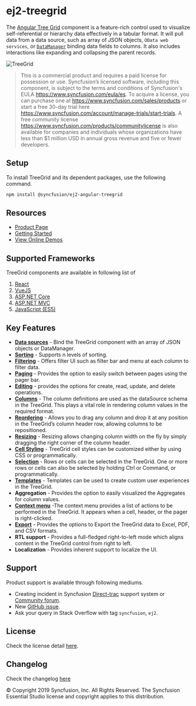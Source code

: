 # ej2-treegrid

The [Angular Tree Grid](https://www.syncfusion.com/angular-ui-components/angular-tree-grid?utm_source=npm&utm_medium=listing&utm_campaign=angular-treegrid-npm) component is a feature-rich control used to visualize self-referential or hierarchy data effectively in a tabular format. It will pull data from a data source, such as array of JSON objects, `OData web services`, or [`DataManager`](https://ej2.syncfusion.com/documentation/data/?utm_source=npm&utm_medium=listing&utm_campaign=angular-treegrid-npm) binding data fields to columns. It also includes interactions like expanding and collapsing the parent records.

![TreeGrid](https://ej2.syncfusion.com/products/images/tree-grid/readme.png)

> This is a commercial product and requires a paid license for possession or use. Syncfusion’s licensed software, including this component, is subject to the terms and conditions of Syncfusion's EULA https://www.syncfusion.com/eula/es. To acquire a license, you can purchase one at https://www.syncfusion.com/sales/products or start a free 30-day trial here https://www.syncfusion.com/account/manage-trials/start-trials.
> A free community license <https://www.syncfusion.com/products/communitylicense> is also available for companies and individuals whose organizations have less than $1 million USD in annual gross revenue and five or fewer developers.

## Setup

To install TreeGrid and its dependent packages, use the following command.

```sh
npm install @syncfusion/ej2-angular-treegrid
```

## Resources

* [Product Page](https://www.syncfusion.com/angular-ui-components/treegrid?utm_source=npm&utm_medium=listing&utm_campaign=angular-treegrid-npm)
* [Getting Started](https://ej2.syncfusion.com/angular/documentation/treegrid/getting-started/?utm_source=npm&utm_medium=listing&utm_campaign=angular-treegrid-npm)
* [View Online Demos](https://ej2.syncfusion.com/angular/demos/#/material/treegrid/treegrid-overview?utm_source=npm&utm_medium=listing&utm_campaign=angular-treegrid-npm)

## Supported Frameworks

TreeGrid components are available in following list of
  
1. [React](https://www.syncfusion.com/react-ui-components/react-tree-grid?utm_source=npm&utm_medium=listing&utm_campaign=angular-treegrid-npm)
2. [VueJS](https://www.syncfusion.com/vue-ui-components/vue-tree-grid?utm_source=npm&utm_medium=listing&utm_campaign=angular-treegrid-npm)
3. [ASP.NET Core](https://www.syncfusion.com/aspnet-core-ui-controls/tree-grid?utm_source=npm&utm_medium=listing&utm_campaign=angular-treegrid-npm)
4. [ASP.NET MVC](https://www.syncfusion.com/aspnet-mvc-ui-controls/tree-grid?utm_source=npm&utm_medium=listing&utm_campaign=angular-treegrid-npm)
5. [JavaScript (ES5)](https://www.syncfusion.com/javascript-ui-controls/js-tree-grid?utm_source=npm&utm_medium=listing&utm_campaign=angular-treegrid-npm)

## Key Features

* [**Data sources**](https://ej2.syncfusion.com/angular/demos/?utm_source=npm&utm_medium=listing&utm_campaign=angular-treegrid-npm#/material/treegrid/localdata) - Bind the TreeGrid component with an array of JSON objects or DataManager.
* [**Sorting**](https://ej2.syncfusion.com/angular/demos/?utm_source=npm&utm_medium=listing&utm_campaign=angular-treegrid-npm#/material/treegrid/sorting) - Supports n levels of sorting.
* [**Filtering**](https://ej2.syncfusion.com/angular/demos/?utm_source=npm&utm_medium=listing&utm_campaign=angular-treegrid-npm#/material/treegrid/filter) - Offers filter UI such as filter bar and menu at each column to filter data.
* [**Paging**](https://ej2.syncfusion.com/angular/demos/?utm_source=npm&utm_medium=listing&utm_campaign=angular-treegrid-npm#/material/treegrid/default-paging) - Provides the option to easily switch between pages using the pager bar.
* [**Editing**](https://ej2.syncfusion.com/angular/demos/?utm_source=npm&utm_medium=listing&utm_campaign=angular-treegrid-npm#/material/treegrid/inlineediting) - provides the options for create, read, update, and delete operations.
* [**Columns**](https://ej2.syncfusion.com/angular/demos/?utm_source=npm&utm_medium=listing&utm_campaign=angular-treegrid-npm#/material/treegrid/columnformatting) - The column definitions are used as the dataSource schema in the TreeGrid. This plays a vital role in rendering column values in the required format.
* [**Reordering**](https://ej2.syncfusion.com/angular/demos/?utm_source=npm&utm_medium=listing&utm_campaign=angular-treegrid-npm#/material/treegrid/reorder) - Allows you to drag any column and drop it at any position in the TreeGrid’s column header row, allowing columns to be repositioned.
* [**Resizing**](https://ej2.syncfusion.com/angular/demos/?utm_source=npm&utm_medium=listing&utm_campaign=angular-treegrid-npm#/material/treegrid/resizing) - Resizing allows changing column width on the fly by simply dragging the right corner of the column header.
* [**Cell Styling**](https://ej2.syncfusion.com/angular/demos/?utm_source=npm&utm_medium=listing&utm_campaign=angular-treegrid-npm#/material/treegrid/conditionalformatting) - TreeGrid cell styles can be customized either by using CSS or programmatically.
* [**Selection**](https://ej2.syncfusion.com/angular/demos/?utm_source=npm&utm_medium=listing&utm_campaign=angular-treegrid-npm#/material/treegrid/selection) - Rows or cells can be selected in the TreeGrid. One or more rows or cells can also be selected by holding Ctrl or Command, or programmatically.
* [**Templates**](https://ej2.syncfusion.com/angular/demos/?utm_source=npm&utm_medium=listing&utm_campaign=angular-treegrid-npm#/material/treegrid/columntemplate) - Templates can be used to create custom user experiences in the TreeGrid.
* **Aggregation** - Provides the option to easily visualized the Aggregates for column values.
* [**Context menu**](https://ej2.syncfusion.com/angular/demos/?utm_source=npm&utm_medium=listing&utm_campaign=angular-treegrid-npm#/material/treegrid/contextmenu-default) -The context menu provides a list of actions to be performed in the TreeGrid. It appears when a cell, header, or the pager is right-clicked.
* [**Export**](https://ej2.syncfusion.com/angular/demos/?utm_source=npm&utm_medium=listing&utm_campaign=angular-treegrid-npm#/material/treegrid/exporting-default) - Provides the options to Export the TreeGrid data to Excel, PDF, and CSV formats.
* **RTL support** - Provides a full-fledged right-to-left mode which aligns content in the TreeGrid control from right to left.
* **Localization** - Provides inherent support to localize the UI.

## Support

Product support is available through following mediums.

* Creating incident in Syncfusion [Direct-trac](https://www.syncfusion.com/support/directtrac/incidents?utm_source=npm&utm_medium=listing&utm_campaign=angular-treegrid-npm) support system or [Community forum](https://www.syncfusion.com/forums/essential-js2?utm_source=npm&utm_medium=listing&utm_campaign=angular-treegrid-npm).
* New [GitHub issue](https://github.com/syncfusion/ej2-javascript-ui-controls/issues/new?utm_source=npm&utm_medium=listing&utm_campaign=angular-treegrid-npm).
* Ask your query in Stack Overflow with tag `syncfusion`, `ej2`.

## License

Check the license detail [here](https://github.com/syncfusion/ej2-javascript-ui-controls/blob/master/license?utm_source=npm&utm_medium=listing&utm_campaign=angular-treegrid-npm).

## Changelog

Check the changelog [here](https://github.com/syncfusion/ej2-javascript-ui-controls/blob/master/controls/treegrid/CHANGELOG.md?utm_source=npm&utm_medium=listing&utm_campaign=angular-treegrid-npm)

&copy; Copyright 2019 Syncfusion, Inc. All Rights Reserved. The Syncfusion Essential Studio license and copyright applies to this distribution.
